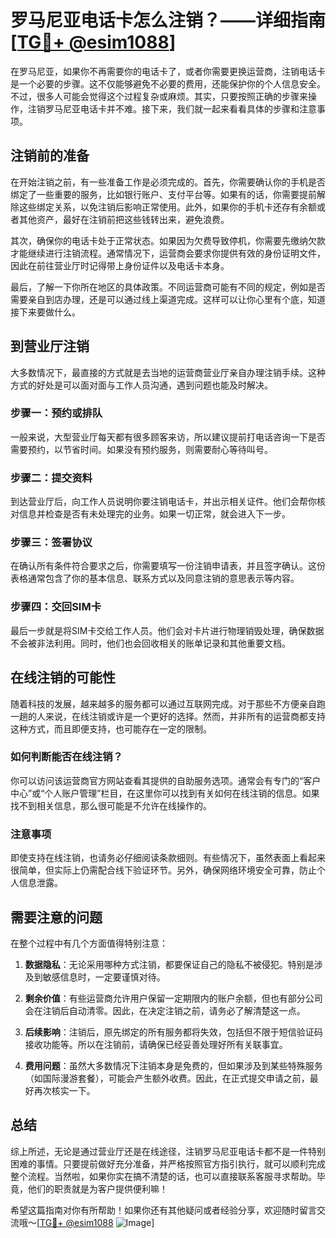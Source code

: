 # 罗马尼亚电话卡怎么注销？——详细指南[[TG💪+ @esim1088](https://t.me/s/esim1088)]

在罗马尼亚，如果你不再需要你的电话卡了，或者你需要更换运营商，注销电话卡是一个必要的步骤。这不仅能够避免不必要的费用，还能保护你的个人信息安全。不过，很多人可能会觉得这个过程复杂或麻烦。其实，只要按照正确的步骤来操作，注销罗马尼亚电话卡并不难。接下来，我们就一起来看看具体的步骤和注意事项。

## 注销前的准备

在开始注销之前，有一些准备工作是必须完成的。首先，你需要确认你的手机是否绑定了一些重要的服务，比如银行账户、支付平台等。如果有的话，你需要提前解除这些绑定关系，以免注销后影响正常使用。此外，如果你的手机卡还存有余额或者其他资产，最好在注销前把这些钱转出来，避免浪费。

其次，确保你的电话卡处于正常状态。如果因为欠费导致停机，你需要先缴纳欠款才能继续进行注销流程。通常情况下，运营商会要求你提供有效的身份证明文件，因此在前往营业厅时记得带上身份证件以及电话卡本身。

最后，了解一下你所在地区的具体政策。不同运营商可能有不同的规定，例如是否需要亲自到店办理，还是可以通过线上渠道完成。这样可以让你心里有个底，知道接下来要做什么。

## 到营业厅注销

大多数情况下，最直接的方式就是去当地的运营商营业厅亲自办理注销手续。这种方式的好处是可以面对面与工作人员沟通，遇到问题也能及时解决。

### 步骤一：预约或排队
一般来说，大型营业厅每天都有很多顾客来访，所以建议提前打电话咨询一下是否需要预约，以节省时间。如果没有预约服务，则需要耐心等待叫号。

### 步骤二：提交资料
到达营业厅后，向工作人员说明你要注销电话卡，并出示相关证件。他们会帮你核对信息并检查是否有未处理完的业务。如果一切正常，就会进入下一步。

### 步骤三：签署协议
在确认所有条件符合要求之后，你需要填写一份注销申请表，并且签字确认。这份表格通常包含了你的基本信息、联系方式以及同意注销的意思表示等内容。

### 步骤四：交回SIM卡
最后一步就是将SIM卡交给工作人员。他们会对卡片进行物理销毁处理，确保数据不会被非法利用。同时，他们也会回收相关的账单记录和其他重要文档。

## 在线注销的可能性

随着科技的发展，越来越多的服务都可以通过互联网完成。对于那些不方便亲自跑一趟的人来说，在线注销或许是一个更好的选择。然而，并非所有的运营商都支持这种方式，而且即便支持，也可能存在一定的限制。

### 如何判断能否在线注销？
你可以访问该运营商官方网站查看其提供的自助服务选项。通常会有专门的“客户中心”或“个人账户管理”栏目，在这里你可以找到有关如何在线注销的信息。如果找不到相关信息，那么很可能是不允许在线操作的。

### 注意事项
即使支持在线注销，也请务必仔细阅读条款细则。有些情况下，虽然表面上看起来很简单，但实际上仍需配合线下验证环节。另外，确保网络环境安全可靠，防止个人信息泄露。

## 需要注意的问题

在整个过程中有几个方面值得特别注意：

1. **数据隐私**：无论采用哪种方式注销，都要保证自己的隐私不被侵犯。特别是涉及到敏感信息时，一定要谨慎对待。
   
2. **剩余价值**：有些运营商允许用户保留一定期限内的账户余额，但也有部分公司会在注销后自动清零。因此，在决定注销之前，请务必了解清楚这一点。

3. **后续影响**：注销后，原先绑定的所有服务都将失效，包括但不限于短信验证码接收功能等。所以在注销前，请确保已经妥善处理好所有关联事宜。

4. **费用问题**：虽然大多数情况下注销本身是免费的，但如果涉及到某些特殊服务（如国际漫游套餐），可能会产生额外收费。因此，在正式提交申请之前，最好再次核实一下。

## 总结

综上所述，无论是通过营业厅还是在线途径，注销罗马尼亚电话卡都不是一件特别困难的事情。只要提前做好充分准备，并严格按照官方指引执行，就可以顺利完成整个流程。当然啦，如果你实在搞不清楚的话，也可以直接联系客服寻求帮助。毕竟，他们的职责就是为客户提供便利嘛！

希望这篇指南对你有所帮助！如果你还有其他疑问或者经验分享，欢迎随时留言交流哦～[[TG💪+ @esim1088](https://t.me/s/esim1088) ![Image](https://i.postimg.cc/4NQfJmqS/Snipaste-2025-05-13-00-14-12.png)]